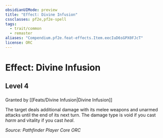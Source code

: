 ```yaml
---
obsidianUIMode: preview
title: "Effect: Divine Infusion"
cssclasses: pf2e,pf2e-spell
tags:
  - trait/common
  - remaster
aliases: "Compendium.pf2e.feat-effects.Item.eecIuD6sGPX0FJcT"
license: ORC
---
```

# Effect: Divine Infusion
## Level 4
### 






Granted by [[Feats/Divine Infusion|Divine Infusion]]

The target deals additional damage with its melee weapons and unarmed attacks until the end of its next turn. The damage type is void if you cast _harm_ and vitality if you cast _heal_.

*Source: Pathfinder Player Core*
*ORC*